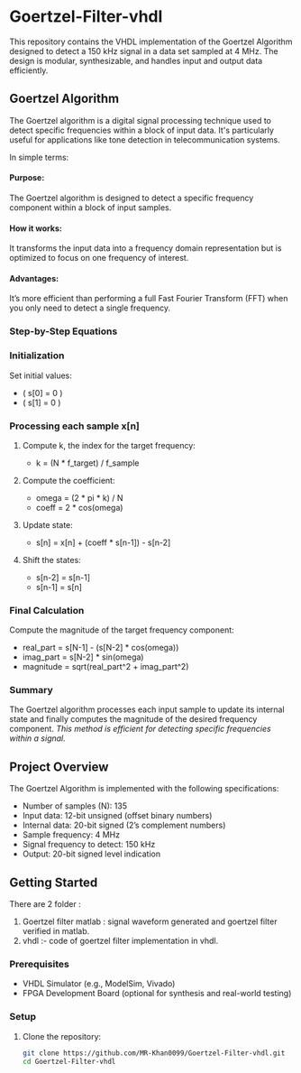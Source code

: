 # Goertzel-Filter-vhdl

This repository contains the VHDL implementation of the Goertzel Algorithm designed to detect a 150 kHz signal in a data set sampled at 4 MHz. The design is modular, synthesizable, and handles input and output data efficiently.


## Goertzel Algorithm
The Goertzel algorithm is a digital signal processing technique used to detect specific frequencies within a block of input data. It's particularly useful for applications like tone detection in telecommunication systems.

In simple terms:

#### Purpose: 
The Goertzel algorithm is designed to detect a specific frequency component within a block of input samples.
#### How it works: 
It transforms the input data into a frequency domain representation but is optimized to focus on one frequency of interest.
#### Advantages: 
It’s more efficient than performing a full Fast Fourier Transform (FFT) when you only need to detect a single frequency.

### Step-by-Step Equations

### Initialization
Set initial values:
- \( s[0] = 0 \)
- \( s[1] = 0 \)

### Processing each sample x[n]
1. Compute k, the index for the target frequency:
   - k = (N * f_target) / f_sample

2. Compute the coefficient:
   - omega = (2 * pi * k) / N
   - coeff = 2 * cos(omega)

3. Update state:
   - s[n] = x[n] + (coeff * s[n-1]) - s[n-2]

4. Shift the states:
   - s[n-2] = s[n-1]
   - s[n-1] = s[n]

### Final Calculation
Compute the magnitude of the target frequency component:
- real_part = s[N-1] - (s[N-2] * cos(omega))
- imag_part = s[N-2] * sin(omega)
- magnitude = sqrt(real_part^2 + imag_part^2)

### Summary
The Goertzel algorithm processes each input sample to update its internal state and finally computes the magnitude of the desired frequency component. *This method is efficient for detecting specific frequencies within a signal.*

## Project Overview

The Goertzel Algorithm is implemented with the following specifications:
- Number of samples (N): 135
- Input data: 12-bit unsigned (offset binary numbers)
- Internal data: 20-bit signed (2’s complement numbers)
- Sample frequency: 4 MHz
- Signal frequency to detect: 150 kHz
- Output: 20-bit signed level indication


## Getting Started
There are 2 folder :
 1. Goertzel filter matlab :
     signal waveform generated and goertzel filter verified in matlab. 
 3. vhdl :- code of goertzel filter implementation in vhdl.

### Prerequisites
- VHDL Simulator (e.g., ModelSim, Vivado)
- FPGA Development Board (optional for synthesis and real-world testing)

### Setup
1. Clone the repository:
   ```bash
   git clone https://github.com/MR-Khan0099/Goertzel-Filter-vhdl.git
   cd Goertzel-Filter-vhdl
